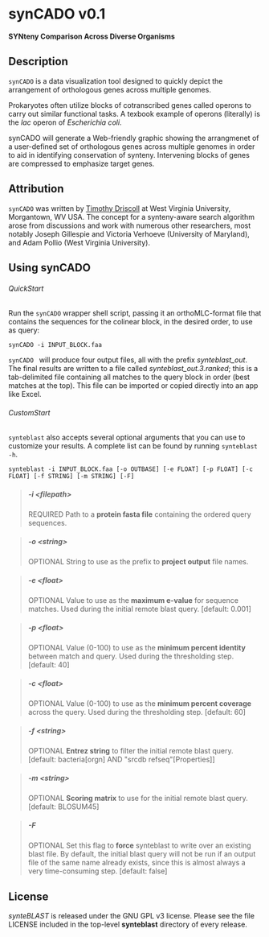 # synCADO v0.1
**SYNteny Comparison Across Diverse Organisms**


## Description
`synCADO` is a data visualization tool designed to quickly depict the arrangement of orthologous genes across multiple genomes.

Prokaryotes often utilize blocks of cotranscribed genes called operons to carry out similar functional tasks. A texbook example of operons (literally) is the *lac* operon of *Escherichia coli*.

synCADO will generate a Web-friendly graphic showing the arrangmenet of a user-defined set of orthologous genes across multiple genomes in order to aid in identifying conservation of synteny. Intervening blocks of genes are compressed to emphasize target genes.


## Attribution
`synCADO` was written by [Timothy Driscoll](http://www.driscollMML.com/) at West Virginia University, Morgantown, WV USA. The concept for a synteny-aware search algorithm arose from discussions and work with numerous other researchers, most notably Joseph Gillespie and Victoria Verhoeve (University of Maryland), and Adam Pollio (West Virginia University).


## Using synCADO

###### QuickStart

Run the `synCADO` wrapper shell script, passing it an orthoMLC-format file that contains the sequences for the colinear block, in the desired order, to use as query:

`synCADO -i INPUT_BLOCK.faa`

`synCADO ` will produce four output files, all with the prefix *synteblast_out*. The final results are written to a file called *synteblast_out.3.ranked*; this is a tab-delimited file containing all matches to the query block in order (best matches at the top). This file can be imported or copied directly into an app like Excel.

###### CustomStart

`synteblast` also accepts several optional arguments that you can use to customize your results. A complete list can be found by running `synteblast -h`.

`synteblast -i INPUT_BLOCK.faa [-o OUTBASE] [-e FLOAT] [-p FLOAT] [-c FLOAT] [-f STRING] [-m STRING] [-F]`

> ##### -i \<*filepath*\>
> REQUIRED
> Path to a **protein fasta file** containing the ordered query sequences.


> ##### -o \<*string*\>
> OPTIONAL
> String to use as the prefix to **project output** file names.

> ##### -e \<*float*\>
> OPTIONAL
> Value to use as the **maximum e-value** for sequence matches. Used during the initial remote blast query. [default: 0.001]

> ##### -p \<*float*\>
> OPTIONAL
> Value (0-100) to use as the **minimum percent identity** between match and query. Used during the thresholding step. [default: 40]

> ##### -c \<*float*\>
> OPTIONAL
> Value (0-100) to use as the **minimum percent coverage** across the query. Used during the thresholding step. [default: 60]

> ##### -f \<*string*\>
> OPTIONAL
> **Entrez string** to filter the initial remote blast query. [default: bacteria[orgn] AND "srcdb refseq"[Properties]]

> ##### -m \<*string*\>
> OPTIONAL
> **Scoring matrix** to use for the initial remote blast query. [default: BLOSUM45]

> ##### -F
> OPTIONAL
> Set this flag to **force** synteblast to write over an existing blast file. By default, the initial blast query will not be run if an output file of the same name already exists, since this is almost always a very time-consuming step. [default: false]


## License
*synteBLAST* is released under the GNU GPL v3 license. Please see the file LICENSE included in the top-level **synteblast** directory of every release.

